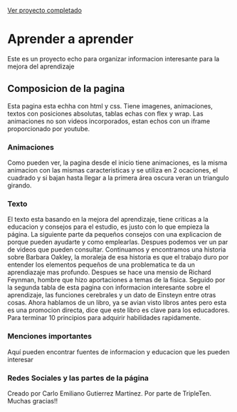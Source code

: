 [Ver proyecto completado](https://carlogutierrezmau.github.io/Aprender-a-aprender/)

# Aprender a aprender

Este es un proyecto echo para organizar informacion interesante para la mejora del aprendizaje

## Composicion de la pagina

Esta pagina esta echha con html y css. Tiene imagenes, animaciones, textos con posiciones absolutas, tablas echas con flex y wrap. Las animaciones no son videos incorporados, estan echos con un iframe proporcionado por youtube.

### Animaciones

Como pueden ver, la pagina desde el inicio tiene animaciones, es la misma animacion con las mismas caracteristicas y se utiliza en 2 ocaciones, el cuadrado y si bajan hasta llegar a la primera área oscura veran un triangulo girando.

### Texto

El texto esta basando en la mejora del aprendizaje, tiene criticas a la educacion y consejos para el estudio, es justo con lo que empieza la página. La siguiente parte da pequeños consejos con una explicacion de porque pueden ayudarte y como emplearlas. Despues podemos ver un par de videos que pueden consultar. Continuamos y encontramos una historia sobre Barbara Oakley, la moraleja de esa historia es que el trabajo duro por entender los elementos pequeños de una problematica te da un aprendiazaje mas profundo. Despues se hace una mensio de Richard Feynman, hombre que hizo aportaciones a temas de la fisica. Seguido por la segunda tabla de esta pagina con informacion interesante sobre el aprendizaje, las funciones cerebrales y un dato de Einsteyn entre otras cosas. Ahora hablamos de un libro, ya se avian visto libros antes pero esta es una promocion directa, dice que este libro es clave para los educadores. Para terminar 10 principios para adquirir habilidades rapidamente.

### Menciones importantes

Aquí pueden encontrar fuentes de informacion y educacion que les pueden interesar

### Redes Sociales y las partes de la página

Creado por Carlo Emiliano Gutierrez Martínez. Por parte de TripleTen. Muchas gracias!!
